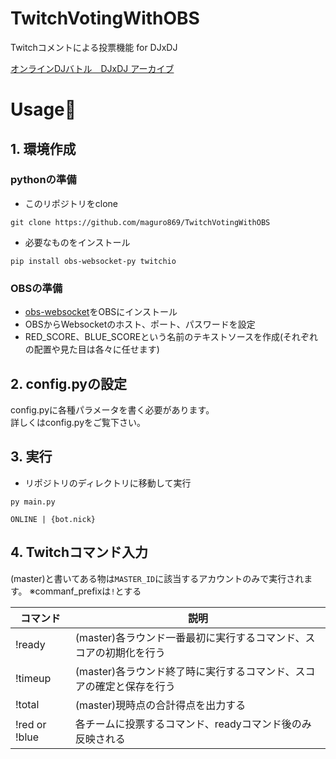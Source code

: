 # TwitchVotingWithOBS
Twitchコメントによる投票機能 for DJxDJ  
  
[オンラインDJバトル　DJxDJ アーカイブ](https://www.twitch.tv/videos/826506802)

# Usage🐰
## 1. 環境作成
### pythonの準備
- このリポジトリをclone
```
git clone https://github.com/maguro869/TwitchVotingWithOBS
```
- 必要なものをインストール
```
pip install obs-websocket-py twitchio
```
### OBSの準備
- [obs-websocket](https://github.com/Palakis/obs-websocket)をOBSにインストール
- OBSからWebsocketのホスト、ポート、パスワードを設定
- RED_SCORE、BLUE_SCOREという名前のテキストソースを作成(それぞれの配置や見た目は各々に任せます)

## 2. config.pyの設定
config.pyに各種パラメータを書く必要があります。  
詳しくはconfig.pyをご覧下さい。

## 3. 実行
- リポジトリのディレクトリに移動して実行
```
py main.py

ONLINE | {bot.nick}
```

## 4. Twitchコマンド入力
(master)と書いてある物は`MASTER_ID`に該当するアカウントのみで実行されます。
※commanf_prefixは`!`とする

|コマンド|説明|
| ---- | ---- |
| !ready | (master)各ラウンド一番最初に実行するコマンド、スコアの初期化を行う |
| !timeup | (master)各ラウンド終了時に実行するコマンド、スコアの確定と保存を行う |
| !total | (master)現時点の合計得点を出力する |
| !red or !blue | 各チームに投票するコマンド、readyコマンド後のみ反映される |

